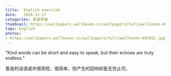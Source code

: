 ```yaml
---
title:  English exercise
date:   2018-11-17
categories: 英语早操
thumbnail: https://wallpapers.wallhaven.cc/wallpapers/full/wallhaven-497852.jpg
tags: English
photos:
- https://wallpapers.wallhaven.cc/wallpapers/full/wallhaven-497852.jpg
---
```


"Kind words can be short and easy to speak, but their echoes are truly endless."
<p>善良的话语或许很简短，很简单，但产生的回响却是无穷止尽。</p>
